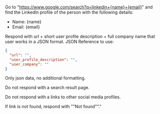 Go to "https://www.google.com/search?q=linkedin+{name}+{email}" and find
the LinkedIn profile of the person with the following details:

- Name: {name}
- Email: {email}

Respond with url + short user profile description + full company name that user works in a JSON format.
JSON Reference to use:

```json 
{
  "url": "",
  "user_profile_description": "",
  "user_company": ""
}
```

Only json data, no additional formatting.

Do not respond with a search result page.

Do not respond with a links to other social media profiles.

If link is not found, respond with ""Not found""."